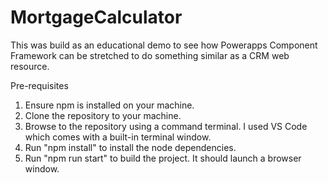 # MortgageCalculator
This was build as an educational demo to see how Powerapps Component Framework can be stretched to do something similar as a CRM web resource.

Pre-requisites
1. Ensure npm is installed on your machine.
2. Clone the repository to your machine.
3. Browse to the repository using a command terminal. I used VS Code which comes with a built-in terminal window.
4. Run "npm install" to install the node dependencies.
5. Run "npm run start" to build the project. It should launch a browser window.
